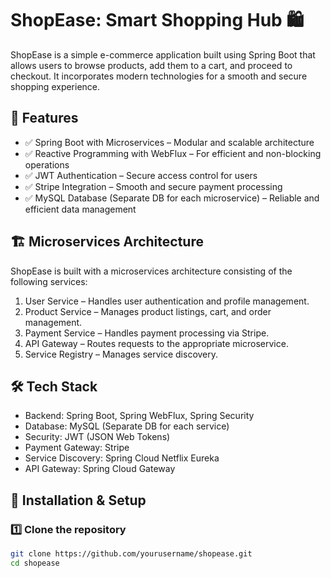 # ShopEase: Smart Shopping Hub 🛍️

ShopEase is a simple e-commerce application built using Spring Boot that allows users to browse products, add them to a cart, and proceed to checkout. It incorporates modern technologies for a smooth and secure shopping experience.

## 🚀 Features

- ✅ Spring Boot with Microservices – Modular and scalable architecture  
- ✅ Reactive Programming with WebFlux – For efficient and non-blocking operations  
- ✅ JWT Authentication – Secure access control for users  
- ✅ Stripe Integration – Smooth and secure payment processing  
- ✅ MySQL Database (Separate DB for each microservice) – Reliable and efficient data management  

## 🏗️ Microservices Architecture

ShopEase is built with a microservices architecture consisting of the following services:

1. User Service – Handles user authentication and profile management.  
2. Product Service – Manages product listings, cart, and order management.  
3. Payment Service – Handles payment processing via Stripe.  
4. API Gateway – Routes requests to the appropriate microservice.  
5. Service Registry – Manages service discovery.

## 🛠️ Tech Stack

- Backend: Spring Boot, Spring WebFlux, Spring Security  
- Database: MySQL (Separate DB for each service)  
- Security: JWT (JSON Web Tokens)  
- Payment Gateway: Stripe  
- Service Discovery: Spring Cloud Netflix Eureka  
- API Gateway: Spring Cloud Gateway  

## 📌 Installation & Setup

### 1️⃣ Clone the repository

```bash
git clone https://github.com/yourusername/shopease.git
cd shopease
```
